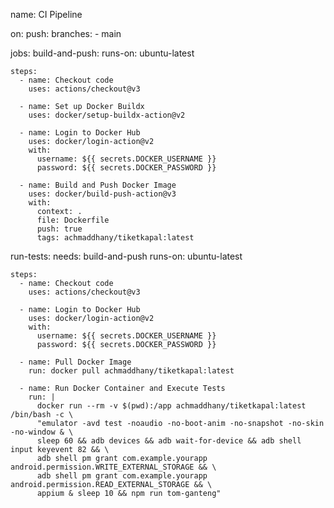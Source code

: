 name: CI Pipeline

on:
  push:
    branches:
      - main

jobs:
  build-and-push:
    runs-on: ubuntu-latest

    steps:
      - name: Checkout code
        uses: actions/checkout@v3

      - name: Set up Docker Buildx
        uses: docker/setup-buildx-action@v2

      - name: Login to Docker Hub
        uses: docker/login-action@v2
        with:
          username: ${{ secrets.DOCKER_USERNAME }}
          password: ${{ secrets.DOCKER_PASSWORD }}

      - name: Build and Push Docker Image
        uses: docker/build-push-action@v3
        with:
          context: .
          file: Dockerfile
          push: true
          tags: achmaddhany/tiketkapal:latest

  run-tests:
    needs: build-and-push
    runs-on: ubuntu-latest

    steps:
      - name: Checkout code
        uses: actions/checkout@v3

      - name: Login to Docker Hub
        uses: docker/login-action@v2
        with:
          username: ${{ secrets.DOCKER_USERNAME }}
          password: ${{ secrets.DOCKER_PASSWORD }}

      - name: Pull Docker Image
        run: docker pull achmaddhany/tiketkapal:latest

      - name: Run Docker Container and Execute Tests
        run: |
          docker run --rm -v $(pwd):/app achmaddhany/tiketkapal:latest /bin/bash -c \
          "emulator -avd test -noaudio -no-boot-anim -no-snapshot -no-skin -no-window & \
          sleep 60 && adb devices && adb wait-for-device && adb shell input keyevent 82 && \
          adb shell pm grant com.example.yourapp android.permission.WRITE_EXTERNAL_STORAGE && \
          adb shell pm grant com.example.yourapp android.permission.READ_EXTERNAL_STORAGE && \
          appium & sleep 10 && npm run tom-ganteng"
